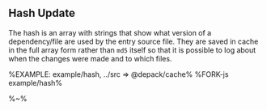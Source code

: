 ## Hash Update

The hash is an array with strings that show what version of a dependency/file are used by the entry source file. They are saved in cache in the full array form rather than `md5` itself so that it is possible to log about when the changes were made and to which files.

%EXAMPLE: example/hash, ../src => @depack/cache%
%FORK-js example/hash%

%~%